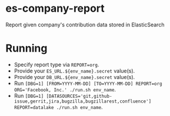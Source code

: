 # es-company-report

Report given company's contribution data stored in ElasticSearch

# Running

- Specify report type via `REPORT=org`.
- Provide your `ES_URL.${env_name}.secret` value(s).
- Provide your `DB_URL.${env_name}.secret` value(s).
- Run `[DBG=1] [FROM=YYYY-MM-DD] [TO=YYYY-MM-DD] REPORT=org ORG='Facebook, Inc.' ./run.sh env_name`.
- Run `[DBG=1] [DATASOURCES='git,github-issue,gerrit,jira,bugzilla,bugzillarest,confluence'] REPORT=datalake ./run.sh env_name`.

